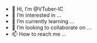 - 👋 Hi, I’m @VTuber-IC
- 👀 I’m interested in ...
- 🌱 I’m currently learning ...
- 💞️ I’m looking to collaborate on ...
- 📫 How to reach me ...

<!---
VTuber-IC/VTuber-IC is a ✨ special ✨ repository because its `README.md` (this file) appears on your GitHub profile.
You can click the Preview link to take a look at your changes.
--->
